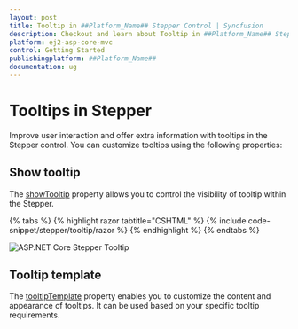 ```yaml
---
layout: post
title: Tooltip in ##Platform_Name## Stepper Control | Syncfusion
description: Checkout and learn about Tooltip in ##Platform_Name## Stepper control of Syncfusion Essential JS 2 and more details.
platform: ej2-asp-core-mvc
control: Getting Started
publishingplatform: ##Platform_Name##
documentation: ug
---
```


# Tooltips in Stepper

Improve user interaction and offer extra information with tooltips in the Stepper control. You can customize tooltips using the following properties:

## Show tooltip

The [showTooltip](https://help.syncfusion.com/cr/aspnetcore-js2/Syncfusion.EJ2.Navigations.Stepper.html#Syncfusion_EJ2_Navigations_Stepper_ShowTooltip) property allows you to control the visibility of tooltip within the Stepper.

{% tabs %}
{% highlight razor tabtitle="CSHTML" %}
{% include code-snippet/stepper/tooltip/razor %}
{% endhighlight %}
{% endtabs %}

![ASP.NET Core Stepper Tooltip](images/stepper-tooltip.jpg)

## Tooltip template

The [tooltipTemplate](https://help.syncfusion.com/cr/aspnetcore-js2/Syncfusion.EJ2.Navigations.Stepper.html#Syncfusion_EJ2_Navigations_Stepper_TooltipTemplate) property enables you to customize the content and appearance of tooltips. It can be used based on your specific tooltip requirements.